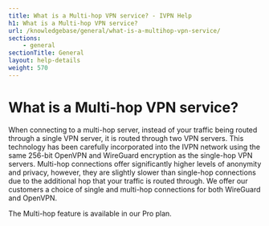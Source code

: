 ```yaml
---
title: What is a Multi-hop VPN service? - IVPN Help
h1: What is a Multi-hop VPN service?
url: /knowledgebase/general/what-is-a-multihop-vpn-service/
sections:
    - general
sectionTitle: General
layout: help-details
weight: 570
---
```

# What is a Multi-hop VPN service?

When connecting to a multi-hop server, instead of your traffic being routed through a single VPN server, it is routed through two VPN servers. This technology has been carefully incorporated into the IVPN network using the same 256-bit OpenVPN and WireGuard encryption as the single-hop VPN servers. Multi-hop connections offer significantly higher levels of anonymity and privacy, however, they are slightly slower than single-hop connections due to the additional hop that your traffic is routed through. We offer our customers a choice of single and multi-hop connections for both WireGuard and OpenVPN.

The Multi-hop feature is available in our Pro plan.
